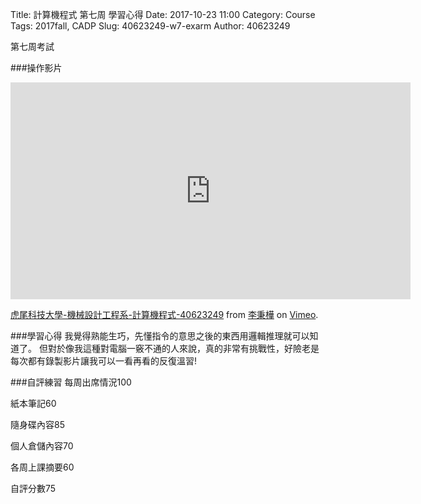 Title: 計算機程式 第七周 學習心得
Date: 2017-10-23 11:00
Category: Course
Tags: 2017fall, CADP
Slug: 40623249-w7-exarm
Author: 40623249

第七周考試

<!-- PELICAN_END_SUMMARY -->

###操作影片
<iframe src="https://player.vimeo.com/video/240294019" width="640" height="347" frameborder="0" webkitallowfullscreen mozallowfullscreen allowfullscreen></iframe>
<p><a href="https://vimeo.com/240294019">虎尾科技大學-機械設計工程系-計算機程式-40623249</a> from <a href="https://vimeo.com/user73426549">李秉樺</a> on <a href="https://vimeo.com">Vimeo</a>.</p>
###學習心得
我覺得熟能生巧，先懂指令的意思之後的東西用邏輯推理就可以知道了。
但對於像我這種對電腦一竅不通的人來說，真的非常有挑戰性，好險老是每次都有錄製影片讓我可以一看再看的反復溫習!

###自評練習
每周出席情況100

紙本筆記60

隨身碟內容85

個人倉儲內容70

各周上課摘要60

自評分數75